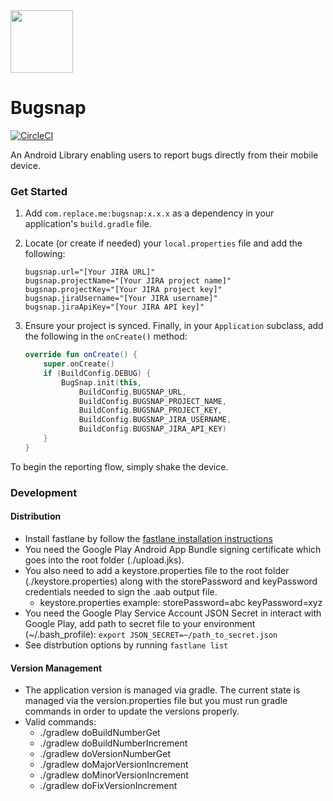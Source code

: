 <img src="https://grio.com/images/logo-small-54e7f941.svg" width=100/>

# Bugsnap 
[![CircleCI](https://circleci.com/gh/GrioSF/bugsnap-android/tree/master.svg?style=shield&circle-token=6dddb6e75b300271d4ea1a9aaf65f9cfe00348cc)](https://circleci.com/gh/GrioSF/bugsnap-android/tree/master)

An Android Library enabling users to report bugs directly from their mobile device.

### Get Started

1. Add `com.replace.me:bugsnap:x.x.x` as a dependency in your application's `build.gradle` file.
2. Locate (or create if needed) your `local.properties` file and add the following:

    ```properties
    bugsnap.url="[Your JIRA URL]"
    bugsnap.projectName="[Your JIRA project name]"
    bugsnap.projectKey="[Your JIRA project key]"
    bugsnap.jiraUsername="[Your JIRA username]"
    bugsnap.jiraApiKey="[Your JIRA API key]"
    ```
3. Ensure your project is synced. Finally, in your `Application` subclass, add the following in the `onCreate()` method:
    ```kotlin
    override fun onCreate() {                     
        super.onCreate()
        if (BuildConfig.DEBUG) {                  
            BugSnap.init(this,                    
                BuildConfig.BUGSNAP_URL,          
                BuildConfig.BUGSNAP_PROJECT_NAME, 
                BuildConfig.BUGSNAP_PROJECT_KEY,  
                BuildConfig.BUGSNAP_JIRA_USERNAME,
                BuildConfig.BUGSNAP_JIRA_API_KEY) 
        }                                         
    }                                             
    ```

To begin the reporting flow, simply shake the device.

### Development
#### Distribution
  * Install fastlane by follow the [fastlane installation instructions](fastlane/README.md)
  * You need the Google Play Android App Bundle signing certificate which goes into the root folder (./upload.jks).
  * You also need to add a keystore.properties file to the root folder (./keystore.properties) along with the storePassword and keyPassword credentials needed to sign the .aab output file.
    * keystore.properties example:
      storePassword=abc
      keyPassword=xyz
  * You need the Google Play Service Account JSON Secret in interact with Google Play, add path to secret file to your environment (~/.bash_profile): `export JSON_SECRET=~/path_to_secret.json`
  * See distrbution options by running `fastlane list`

#### Version Management
  * The application version is managed via gradle. The current state is managed via the version.properties file but you must run gradle commands in order to update the versions properly.
  * Valid commands:
    * ./gradlew doBuildNumberGet
    * ./gradlew doBuildNumberIncrement
    * ./gradlew doVersionNumberGet
    * ./gradlew doMajorVersionIncrement
    * ./gradlew doMinorVersionIncrement
    * ./gradlew doFixVersionIncrement
